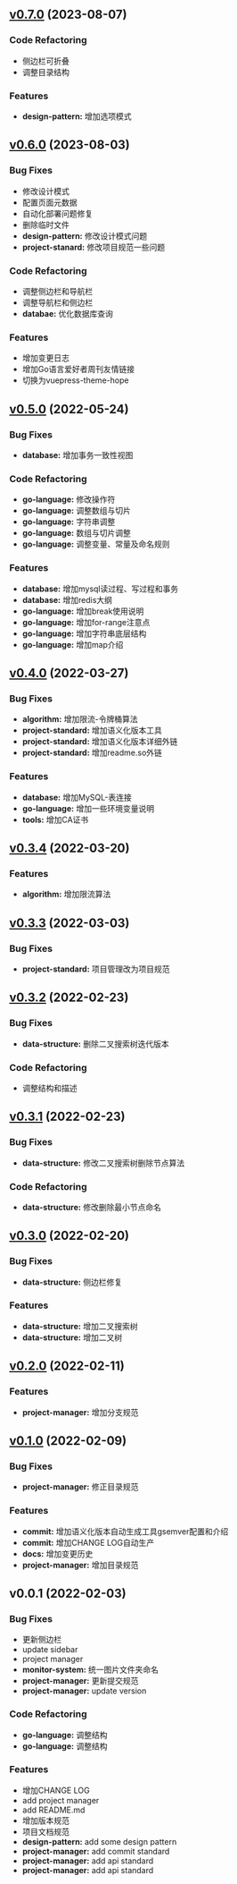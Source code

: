 
<a name="v0.7.0"></a>
## [v0.7.0](https://github.com/Hexiaopi/hexiaopi.github.io/compare/v0.6.0...v0.7.0) (2023-08-07)

### Code Refactoring

* 侧边栏可折叠
* 调整目录结构

### Features

* **design-pattern:** 增加选项模式


<a name="v0.6.0"></a>
## [v0.6.0](https://github.com/Hexiaopi/hexiaopi.github.io/compare/v0.5.0...v0.6.0) (2023-08-03)

### Bug Fixes

* 修改设计模式
* 配置页面元数据
* 自动化部署问题修复
* 删除临时文件
* **design-pattern:** 修改设计模式问题
* **project-stanard:** 修改项目规范一些问题

### Code Refactoring

* 调整侧边栏和导航栏
* 调整导航栏和侧边栏
* **databae:** 优化数据库查询

### Features

* 增加变更日志
* 增加Go语言爱好者周刊友情链接
* 切换为vuepress-theme-hope


<a name="v0.5.0"></a>
## [v0.5.0](https://github.com/Hexiaopi/hexiaopi.github.io/compare/v0.4.0...v0.5.0) (2022-05-24)

### Bug Fixes

* **database:** 增加事务一致性视图

### Code Refactoring

* **go-language:** 修改操作符
* **go-language:** 调整数组与切片
* **go-language:** 字符串调整
* **go-language:** 数组与切片调整
* **go-language:** 调整变量、常量及命名规则

### Features

* **database:** 增加mysql读过程、写过程和事务
* **database:** 增加redis大纲
* **go-language:** 增加break使用说明
* **go-language:** 增加for-range注意点
* **go-language:** 增加字符串底层结构
* **go-language:** 增加map介绍


<a name="v0.4.0"></a>
## [v0.4.0](https://github.com/Hexiaopi/hexiaopi.github.io/compare/v0.3.4...v0.4.0) (2022-03-27)

### Bug Fixes

* **algorithm:** 增加限流-令牌桶算法
* **project-standard:** 增加语义化版本工具
* **project-standard:** 增加语义化版本详细外链
* **project-standard:** 增加readme.so外链

### Features

* **database:** 增加MySQL-表连接
* **go-language:** 增加一些环境变量说明
* **tools:** 增加CA证书


<a name="v0.3.4"></a>
## [v0.3.4](https://github.com/Hexiaopi/hexiaopi.github.io/compare/v0.3.3...v0.3.4) (2022-03-20)

### Features

* **algorithm:** 增加限流算法


<a name="v0.3.3"></a>
## [v0.3.3](https://github.com/Hexiaopi/hexiaopi.github.io/compare/v0.3.2...v0.3.3) (2022-03-03)

### Bug Fixes

* **project-standard:** 项目管理改为项目规范


<a name="v0.3.2"></a>
## [v0.3.2](https://github.com/Hexiaopi/hexiaopi.github.io/compare/v0.3.1...v0.3.2) (2022-02-23)

### Bug Fixes

* **data-structure:** 删除二叉搜索树迭代版本

### Code Refactoring

* 调整结构和描述


<a name="v0.3.1"></a>
## [v0.3.1](https://github.com/Hexiaopi/hexiaopi.github.io/compare/v0.3.0...v0.3.1) (2022-02-23)

### Bug Fixes

* **data-structure:** 修改二叉搜索树删除节点算法

### Code Refactoring

* **data-structure:** 修改删除最小节点命名


<a name="v0.3.0"></a>
## [v0.3.0](https://github.com/Hexiaopi/hexiaopi.github.io/compare/v0.2.0...v0.3.0) (2022-02-20)

### Bug Fixes

* **data-structure:** 侧边栏修复

### Features

* **data-structure:** 增加二叉搜索树
* **data-structure:** 增加二叉树


<a name="v0.2.0"></a>
## [v0.2.0](https://github.com/Hexiaopi/hexiaopi.github.io/compare/v0.1.0...v0.2.0) (2022-02-11)

### Features

* **project-manager:** 增加分支规范


<a name="v0.1.0"></a>
## [v0.1.0](https://github.com/Hexiaopi/hexiaopi.github.io/compare/v0.0.1...v0.1.0) (2022-02-09)

### Bug Fixes

* **project-manager:** 修正目录规范

### Features

* **commit:** 增加语义化版本自动生成工具gsemver配置和介绍
* **commit:** 增加CHANGE LOG自动生产
* **docs:** 增加变更历史
* **project-manager:** 增加目录规范


<a name="v0.0.1"></a>
## v0.0.1 (2022-02-03)

### Bug Fixes

* 更新侧边栏
* update sidebar
* project manager
* **monitor-system:** 统一图片文件夹命名
* **project-manager:** 更新提交规范
* **project-manager:** update version

### Code Refactoring

* **go-language:** 调整结构
* **go-language:** 调整结构

### Features

* 增加CHANGE LOG
* add project manager
* add README.md
* 增加版本规范
* 项目文档规范
* **design-pattern:** add some design pattern
* **project-manager:** add commit standard
* **project-manager:** add api standard
* **project-manager:** add api standard

